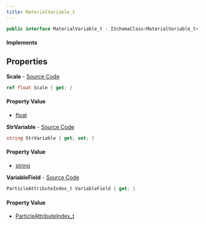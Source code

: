 ```yaml
---
title: MaterialVariable_t
---
```


```csharp
public interface MaterialVariable_t : ISchemaClass<MaterialVariable_t>, ISchemaField, ISchemaClass, INativeHandle
```

#### Implements

## Properties

**Scale** - [Source Code](https://github.com/swiftly-solution/swiftlys2/blob/main/managed/src/SwiftlyS2.Generated/Schemas/Interfaces/MaterialVariable_t.cs#L20)

```csharp
ref float Scale { get; }
```

#### Property Value

- [float](https://learn.microsoft.com/dotnet/api/system.single)

**StrVariable** - [Source Code](https://github.com/swiftly-solution/swiftlys2/blob/main/managed/src/SwiftlyS2.Generated/Schemas/Interfaces/MaterialVariable_t.cs#L16)

```csharp
string StrVariable { get; set; }
```

#### Property Value

- [string](https://learn.microsoft.com/dotnet/api/system.string)

**VariableField** - [Source Code](https://github.com/swiftly-solution/swiftlys2/blob/main/managed/src/SwiftlyS2.Generated/Schemas/Interfaces/MaterialVariable_t.cs#L18)

```csharp
ParticleAttributeIndex_t VariableField { get; }
```

#### Property Value

- [ParticleAttributeIndex_t](/docs/api/shared/schemadefinitions/particleattributeindex_t)

